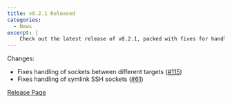 ```yaml
---
title: v0.2.1 Released
categories:
  - News
excerpt: |
    Check out the latest release of v0.2.1, packed with fixes for handling sockets between different targets and symlink SSH sockets. Don't miss the chance to explore the improvements made in this version!
---
```


Changes:

- Fixes handling of sockets between different targets ([#115](https://github.com/earthly/earthly/issues/115))
- Fixes handling of symlink SSH sockets ([#61](https://github.com/earthly/earthly/issues/61))

[Release Page](https://github.com/earthly/earthly/releases/tag/v0.2.1)
